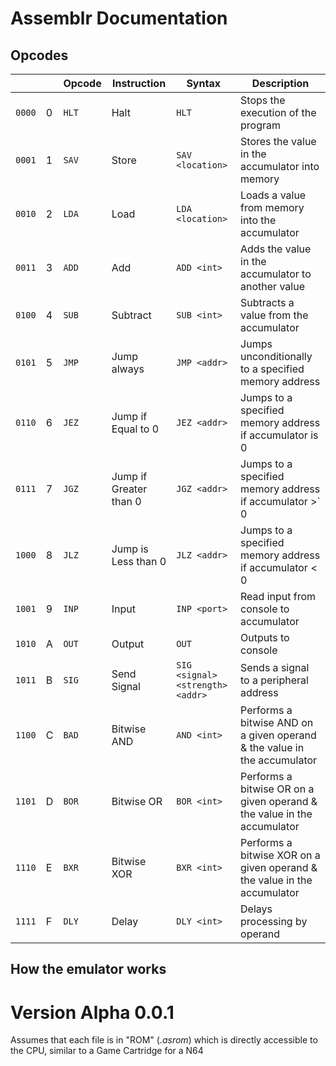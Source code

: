 # Assemblr Documentation

## Opcodes
|          |          | **Opcode** | **Instruction**        | **Syntax**                       | **Description**                                                          |
|----------|----------|------------|------------------------|----------------------------------|--------------------------------------------------------------------------|
| `0000`   | 0        | `HLT`      | Halt                   | `HLT`                            | Stops the execution of the program                                       |
| `0001`   | 1        | `SAV`      | Store                  | `SAV <location>`                 | Stores the value in the accumulator into memory                          |
| `0010`   | 2        | `LDA`      | Load                   | `LDA <location>`                 | Loads a value from memory into the accumulator                           |
| `0011`   | 3        | `ADD`      | Add                    | `ADD <int>`                      | Adds the value in the accumulator to another value                       |
| `0100`   | 4        | `SUB`      | Subtract               | `SUB <int>`                      | Subtracts a value from the accumulator                                   |
| `0101`   | 5        | `JMP`      | Jump always            | `JMP <addr>`                     | Jumps unconditionally to a specified memory address                      |
| `0110`   | 6        | `JEZ`      | Jump if Equal to 0     | `JEZ <addr>`                     | Jumps to a specified memory address if accumulator is 0                  |
| `0111`   | 7        | `JGZ`      | Jump if Greater than 0 | `JGZ <addr>`                     | Jumps to a specified memory address if accumulator >` 0                  |
| `1000`   | 8        | `JLZ`      | Jump is Less than 0    | `JLZ <addr>`                     | Jumps to a specified memory address if accumulator < 0                   |
| `1001`   | 9        | `INP`      | Input                  | `INP <port>`                     | Read input from console to accumulator                                   |
| `1010`   | A        | `OUT`      | Output                 | `OUT`                            | Outputs to console                                                       |
| `1011`   | B        | `SIG`      | Send Signal            | `SIG <signal> <strength> <addr>` | Sends a signal to a peripheral address                                   |
| `1100`   | C        | `BAD`      | Bitwise AND            | `AND <int>`                      | Performs a bitwise AND on a given operand & the value in the accumulator |
| `1101`   | D        | `BOR`      | Bitwise OR             | `BOR <int>`                      | Performs a bitwise OR on a given operand & the value in the accumulator  |
| `1110`   | E        | `BXR`      | Bitwise XOR            | `BXR <int>`                      | Performs a bitwise XOR on a given operand & the value in the accumulator |
| `1111`   | F        | `DLY`      | Delay                  | `DLY <int>`                      | Delays processing by operand                                             |

## How the emulator works

# Version Alpha 0.0.1
Assumes that each file is in "ROM" (_.asrom_) which is directly accessible to the CPU, similar to a Game Cartridge for a N64